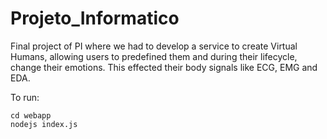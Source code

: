 # Projeto_Informatico
Final project of PI where we had to develop a service to create Virtual Humans, allowing users to predefined them and during their lifecycle, change their emotions. This effected their body signals like ECG, EMG and EDA.

To run:
  
    cd webapp
    nodejs index.js
